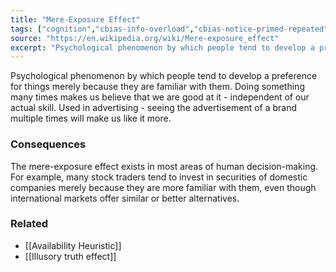 ```yaml
---
title: "Mere-Exposure Effect"
tags: ["cognition","cbias-info-overload","cbias-notice-primed-repeated"]
source: "https://en.wikipedia.org/wiki/Mere-exposure_effect"
excerpt: "Psychological phenomenon by which people tend to develop a preference for things merely because they are familiar with them."
---
```


Psychological phenomenon by which people tend to develop a preference for things merely because they are familiar with them. Doing something many times makes us believe that we are good at it - independent of our actual skill. Used in advertising - seeing the advertisement of a brand multiple times will make us like it more.

### Consequences

The mere-exposure effect exists in most areas of human decision-making. For example, many stock traders tend to invest in securities of domestic companies merely because they are more familiar with them, even though international markets offer similar or better alternatives.

### Related

- [[Availability Heuristic]]
- [[Illusory truth effect]]
